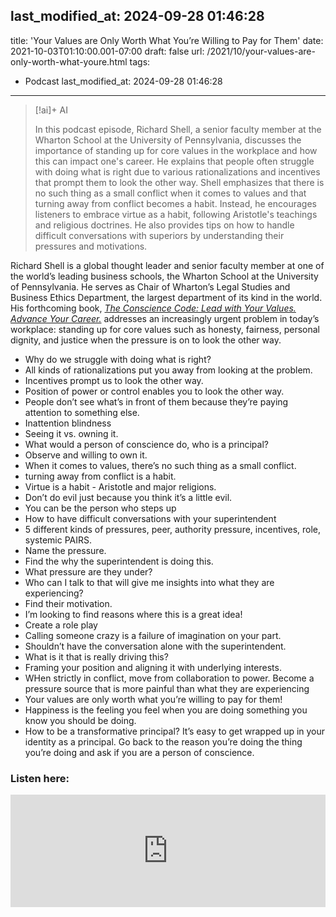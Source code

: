 last_modified_at: 2024-09-28 01:46:28
---
title: 'Your Values are Only Worth What You’re Willing to Pay for Them'
date: 2021-10-03T01:10:00.001-07:00
draft: false
url: /2021/10/your-values-are-only-worth-what-youre.html
tags: 
- Podcast
last_modified_at: 2024-09-28 01:46:28
---
> [!ai]+ AI
>
> In this podcast episode, Richard Shell, a senior faculty member at the Wharton School at the University of Pennsylvania, discusses the importance of standing up for core values in the workplace and how this can impact one's career. He explains that people often struggle with doing what is right due to various rationalizations and incentives that prompt them to look the other way.
> Shell emphasizes that there is no such thing as a small conflict when it comes to values and that turning away from conflict becomes a habit. Instead, he encourages listeners to embrace virtue as a habit, following Aristotle's teachings and religious doctrines. He also provides tips on how to handle difficult conversations with superiors by understanding their pressures and motivations.

Richard Shell is a global thought leader and senior faculty member at one of the world’s leading business schools, the Wharton School at the University of Pennsylvania. He serves as Chair of Wharton’s Legal Studies and Business Ethics Department, the largest department of its kind in the world. His forthcoming book, [_The Conscience Code: Lead with Your Values. Advance Your Career._](https://amzn.to/3k9wkku) addresses an increasingly urgent problem in today’s workplace: standing up for core values such as honesty, fairness, personal dignity, and justice when the pressure is on to look the other way.

*   Why do we struggle with doing what is right?
*   All kinds of rationalizations put you away from looking at the problem.
*   Incentives prompt us to look the other way.
*   Position of power or control enables you to look the other way.
*   People don’t see what’s in front of them because they’re paying attention to something else.
*   Inattention blindness
*   Seeing it vs. owning it.
*   What would a person of conscience do, who is a principal?
*   Observe and willing to own it.
*   When it comes to values, there’s no such thing as a small conflict.
*   turning away from conflict is a habit.
*   Virtue is a habit - Aristotle and major religions.
*   Don’t do evil just because you think it’s a little evil.
*   You can be the person who steps up
*   How to have difficult conversations with your superintendent
*   5 different kinds of pressures, peer, authority pressure, incentives, role, systemic PAIRS.
*   Name the pressure.
*   Find the why the superintendent is doing this.
*   What pressure are they under?
*   Who can I talk to that will give me insights into what they are experiencing?
*   Find their motivation.
*   I’m looking to find reasons where this is a great idea!
*   Create a role play
*   Calling someone crazy is a failure of imagination on your part.
*   Shouldn’t have the conversation alone with the superintendent.
*   What is it that is really driving this?
*   Framing your position and aligning it with underlying interests.
*   WHen strictly in conflict, move from collaboration to power. Become a pressure source that is more painful than what they are experiencing
*   Your values are only worth what you’re willing to pay for them!
*   Happiness is the feeling you feel when you are doing something you know you should be doing.
*   How to be a transformative principal? It’s easy to get wrapped up in your identity as a principal. Go back to the reason you’re doing the thing you’re doing and ask if you are a person of conscience.


### Listen here: 
<iframe width="100%" height="180" frameborder="no" scrolling="no" seamless="" src="https://share.transistor.fm/e/b2ffca25"></iframe>
